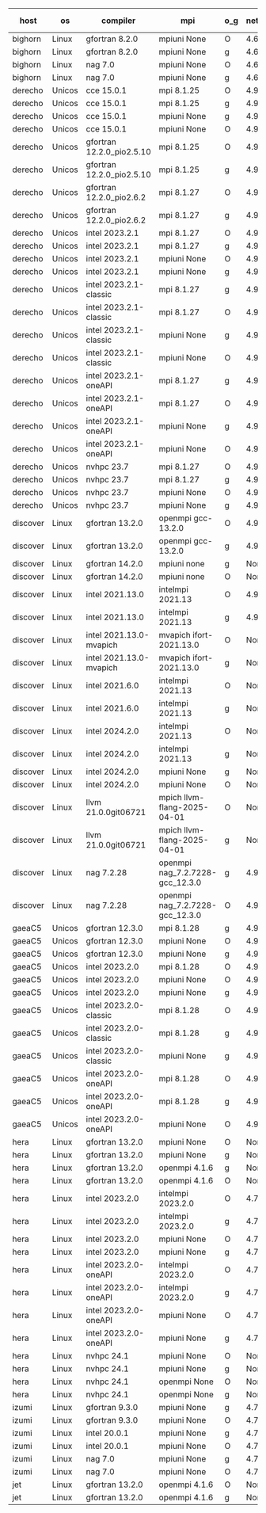 

| host     | os       | compiler                              | mpi                      | o_g        | netcdf        | build       | u_pass          | u_fail          | s_pass            | s_fail            | e_pass             | e_fail             | nuopc_pass       | nuopc_fail       | artifacts link          |
|----------|----------|---------------------------------------|--------------------------|------------|---------------|-------------|-----------------|-----------------|-------------------|-------------------|--------------------|--------------------|------------------|------------------|-------------------------|
| bighorn | Linux | gfortran 8.2.0 | mpiuni None  | O | 4.6.1  | PASS | None | None | None | None | None | None | None | None | <a href="https://github.com/esmf-org/esmf-test-artifacts/tree/66284845cf2dea532b1b58e3d820c426b1e3f9ad/develop/gfortran/8.2.0/O/mpiuni/None" target="_blank">6628484</a> | 
| bighorn | Linux | gfortran 8.2.0 | mpiuni None  | g | 4.6.1  | PASS | 12555 | 0 | 9 | 0 | 42 | 0 | None | None | <a href="https://github.com/esmf-org/esmf-test-artifacts/tree/c97788f6404ef71b8fc9110a8b8c351f05e1efdb/develop/gfortran/8.2.0/g/mpiuni/None" target="_blank">c97788f</a> | 
| bighorn | Linux | nag 7.0 | mpiuni None  | O | 4.6.1  | PASS | 12555 | 0 | 9 | 0 | 42 | 0 | None | None | <a href="https://github.com/esmf-org/esmf-test-artifacts/tree/d0186b4eaaf64c7d4c3e32e7c0eb35b99cd3a75b/develop/nag/7.0/O/mpiuni/None" target="_blank">d0186b4</a> | 
| bighorn | Linux | nag 7.0 | mpiuni None  | g | 4.6.1  | PASS | 12555 | 0 | 9 | 0 | 42 | 0 | None | None | <a href="https://github.com/esmf-org/esmf-test-artifacts/tree/9cc5197b7866a9dd7e71bb5c818db1b96f488898/develop/nag/7.0/g/mpiuni/None" target="_blank">9cc5197</a> | 
| derecho | Unicos | cce 15.0.1 | mpi 8.1.25  | O | 4.9.2  | PASS | 14146 | 78 | 51 | 0 | 80 | 0 | 57 | 0 | <a href="https://github.com/esmf-org/esmf-test-artifacts/tree/43ba06ff91526a11f83c168871178c80616cb2e6/develop/cce/15.0.1/O/mpi/8.1.25" target="_blank">43ba06f</a> | 
| derecho | Unicos | cce 15.0.1 | mpi 8.1.25  | g | 4.9.2  | PASS | 14026 | 198 | 51 | 0 | 80 | 0 | 57 | 0 | <a href="https://github.com/esmf-org/esmf-test-artifacts/tree/ef438aafd6bde32d6eae6757b3e431843566db43/develop/cce/15.0.1/g/mpi/8.1.25" target="_blank">ef438aa</a> | 
| derecho | Unicos | cce 15.0.1 | mpiuni None  | g | 4.9.2  | PASS | 12479 | 76 | 9 | 0 | 42 | 0 | None | None | <a href="https://github.com/esmf-org/esmf-test-artifacts/tree/6dd9dee46cdebded2c18a7636ce34bc35ce92853/develop/cce/15.0.1/g/mpiuni/None" target="_blank">6dd9dee</a> | 
| derecho | Unicos | cce 15.0.1 | mpiuni None  | O | 4.9.2  | PASS | 12320 | 235 | 9 | 0 | 42 | 0 | None | None | <a href="https://github.com/esmf-org/esmf-test-artifacts/tree/b0bf774aab3040710601a0ae163fc930849bbc32/develop/cce/15.0.1/O/mpiuni/None" target="_blank">b0bf774</a> | 
| derecho | Unicos | gfortran 12.2.0_pio2.5.10 | mpi 8.1.25  | O | 4.9.2  | PASS | 14224 | 0 | 51 | 0 | 80 | 0 | 57 | 0 | <a href="https://github.com/esmf-org/esmf-test-artifacts/tree/9c47b1ee06e0a45e9e9256ac3bbc517e325ee729/develop/gfortran/12.2.0_pio2.5.10/O/mpi/8.1.25" target="_blank">9c47b1e</a> | 
| derecho | Unicos | gfortran 12.2.0_pio2.5.10 | mpi 8.1.25  | g | 4.9.2  | PASS | 14224 | 0 | 51 | 0 | 80 | 0 | 57 | 0 | <a href="https://github.com/esmf-org/esmf-test-artifacts/tree/8d6cdba0eefdbf604c777633629a9aabdf512813/develop/gfortran/12.2.0_pio2.5.10/g/mpi/8.1.25" target="_blank">8d6cdba</a> | 
| derecho | Unicos | gfortran 12.2.0_pio2.6.2 | mpi 8.1.27  | O | 4.9.2  | PASS | 14224 | 0 | 51 | 0 | 80 | 0 | 57 | 0 | <a href="https://github.com/esmf-org/esmf-test-artifacts/tree/7b4dcfe3e3a4843a3df64a1cdadc0949793d40a9/develop/gfortran/12.2.0_pio2.6.2/O/mpi/8.1.27" target="_blank">7b4dcfe</a> | 
| derecho | Unicos | gfortran 12.2.0_pio2.6.2 | mpi 8.1.27  | g | 4.9.2  | PASS | 14224 | 0 | 51 | 0 | 80 | 0 | 57 | 0 | <a href="https://github.com/esmf-org/esmf-test-artifacts/tree/db12e3980b77fd8c31a2109e9169782d3d91e0f9/develop/gfortran/12.2.0_pio2.6.2/g/mpi/8.1.27" target="_blank">db12e39</a> | 
| derecho | Unicos | intel 2023.2.1 | mpi 8.1.27  | O | 4.9.2  | PASS | 14224 | 0 | 51 | 0 | 80 | 0 | 58 | 0 | <a href="https://github.com/esmf-org/esmf-test-artifacts/tree/8e5654a3fa17c461ab1c5c1262471d4f30052892/develop/intel/2023.2.1/O/mpi/8.1.27" target="_blank">8e5654a</a> | 
| derecho | Unicos | intel 2023.2.1 | mpi 8.1.27  | g | 4.9.2  | PASS | 14224 | 0 | 51 | 0 | 80 | 0 | 58 | 0 | <a href="https://github.com/esmf-org/esmf-test-artifacts/tree/3b5e4ed2192526d7d87dc51b463010407574a2d5/develop/intel/2023.2.1/g/mpi/8.1.27" target="_blank">3b5e4ed</a> | 
| derecho | Unicos | intel 2023.2.1 | mpiuni None  | O | 4.9.2  | PASS | 12555 | 0 | 9 | 0 | 42 | 0 | None | None | <a href="https://github.com/esmf-org/esmf-test-artifacts/tree/05f217bcd4508c9eb929b33f91cc4d29be07e3ec/develop/intel/2023.2.1/O/mpiuni/None" target="_blank">05f217b</a> | 
| derecho | Unicos | intel 2023.2.1 | mpiuni None  | g | 4.9.2  | PASS | 12555 | 0 | 9 | 0 | 42 | 0 | None | None | <a href="https://github.com/esmf-org/esmf-test-artifacts/tree/8e69912fdf477080d41551a3b50fc0360de2c312/develop/intel/2023.2.1/g/mpiuni/None" target="_blank">8e69912</a> | 
| derecho | Unicos | intel 2023.2.1-classic | mpi 8.1.27  | g | 4.9.2  | PASS | 14224 | 0 | 51 | 0 | 80 | 0 | 57 | 0 | <a href="https://github.com/esmf-org/esmf-test-artifacts/tree/de5c57f87b34c2758a128731ce464e606df4512e/develop/intel/2023.2.1-classic/g/mpi/8.1.27" target="_blank">de5c57f</a> | 
| derecho | Unicos | intel 2023.2.1-classic | mpi 8.1.27  | O | 4.9.2  | PASS | 14224 | 0 | 51 | 0 | 80 | 0 | 57 | 0 | <a href="https://github.com/esmf-org/esmf-test-artifacts/tree/823e4dfe1e439b0bda31e6910a4c1ecb42d15070/develop/intel/2023.2.1-classic/O/mpi/8.1.27" target="_blank">823e4df</a> | 
| derecho | Unicos | intel 2023.2.1-classic | mpiuni None  | g | 4.9.2  | PASS | 12555 | 0 | 9 | 0 | 42 | 0 | None | None | <a href="https://github.com/esmf-org/esmf-test-artifacts/tree/1a3850468f3cddbdf31ce740637e6b8a3c9436bd/develop/intel/2023.2.1-classic/g/mpiuni/None" target="_blank">1a38504</a> | 
| derecho | Unicos | intel 2023.2.1-classic | mpiuni None  | O | 4.9.2  | PASS | 12555 | 0 | 9 | 0 | 42 | 0 | None | None | <a href="https://github.com/esmf-org/esmf-test-artifacts/tree/0fe50b78b4b829e98b9035e89b803e33355f7eb9/develop/intel/2023.2.1-classic/O/mpiuni/None" target="_blank">0fe50b7</a> | 
| derecho | Unicos | intel 2023.2.1-oneAPI | mpi 8.1.27  | g | 4.9.2  | PASS | 14224 | 0 | 51 | 0 | 80 | 0 | 57 | 0 | <a href="https://github.com/esmf-org/esmf-test-artifacts/tree/9c7f631fc01a86a16c29a557940f030f41d3803f/develop/intel/2023.2.1-oneAPI/g/mpi/8.1.27" target="_blank">9c7f631</a> | 
| derecho | Unicos | intel 2023.2.1-oneAPI | mpi 8.1.27  | O | 4.9.2  | PASS | 14224 | 0 | 50 | 1 | 80 | 0 | 57 | 0 | <a href="https://github.com/esmf-org/esmf-test-artifacts/tree/3c6750d26777b2db8e76dc29d2bf0e62fd5c772b/develop/intel/2023.2.1-oneAPI/O/mpi/8.1.27" target="_blank">3c6750d</a> | 
| derecho | Unicos | intel 2023.2.1-oneAPI | mpiuni None  | g | 4.9.2  | PASS | 12555 | 0 | 9 | 0 | 42 | 0 | None | None | <a href="https://github.com/esmf-org/esmf-test-artifacts/tree/598a07cc250bb1882099e0f54c6f9775db811dc5/develop/intel/2023.2.1-oneAPI/g/mpiuni/None" target="_blank">598a07c</a> | 
| derecho | Unicos | intel 2023.2.1-oneAPI | mpiuni None  | O | 4.9.2  | PASS | 12555 | 0 | 9 | 0 | 42 | 0 | None | None | <a href="https://github.com/esmf-org/esmf-test-artifacts/tree/38db2a2f4cf5444f4ca3b5502c6f85cbd17b4797/develop/intel/2023.2.1-oneAPI/O/mpiuni/None" target="_blank">38db2a2</a> | 
| derecho | Unicos | nvhpc 23.7 | mpi 8.1.27  | O | 4.9.2  | PASS | 14224 | 0 | 51 | 0 | 80 | 0 | 57 | 0 | <a href="https://github.com/esmf-org/esmf-test-artifacts/tree/c7e3eaa04e276aca9045b1c09fb6453d465656a7/develop/nvhpc/23.7/O/mpi/8.1.27" target="_blank">c7e3eaa</a> | 
| derecho | Unicos | nvhpc 23.7 | mpi 8.1.27  | g | 4.9.2  | PASS | 14224 | 0 | 51 | 0 | 80 | 0 | 57 | 0 | <a href="https://github.com/esmf-org/esmf-test-artifacts/tree/7110bf4b9a31b09bbcaee30d4af8ab7840667a35/develop/nvhpc/23.7/g/mpi/8.1.27" target="_blank">7110bf4</a> | 
| derecho | Unicos | nvhpc 23.7 | mpiuni None  | O | 4.9.2  | PASS | 12555 | 0 | 9 | 0 | 42 | 0 | None | None | <a href="https://github.com/esmf-org/esmf-test-artifacts/tree/734bc2d87daef3accce971bbfad5f872aaf1589a/develop/nvhpc/23.7/O/mpiuni/None" target="_blank">734bc2d</a> | 
| derecho | Unicos | nvhpc 23.7 | mpiuni None  | g | 4.9.2  | PASS | 12555 | 0 | 9 | 0 | 42 | 0 | None | None | <a href="https://github.com/esmf-org/esmf-test-artifacts/tree/666c3f759437ab538de60d0c98645c27af116690/develop/nvhpc/23.7/g/mpiuni/None" target="_blank">666c3f7</a> | 
| discover | Linux | gfortran 13.2.0 | openmpi gcc-13.2.0  | O | 4.9.2  | PASS | 14224 | 0 | 51 | 0 | 80 | 0 | 57 | 0 | <a href="https://github.com/esmf-org/esmf-test-artifacts/tree/612c3213a1c50dadbc84c7ba3234cff82b4003db/develop/gfortran/13.2.0/O/openmpi/gcc-13.2.0" target="_blank">612c321</a> | 
| discover | Linux | gfortran 13.2.0 | openmpi gcc-13.2.0  | g | 4.9.2  | PASS | 14224 | 0 | 51 | 0 | 80 | 0 | 57 | 0 | <a href="https://github.com/esmf-org/esmf-test-artifacts/tree/789770593dbf52b8ece5292b47763ac0a57557dc/develop/gfortran/13.2.0/g/openmpi/gcc-13.2.0" target="_blank">7897705</a> | 
| discover | Linux | gfortran 14.2.0 | mpiuni none  | g | None  | PASS | 12555 | 0 | 9 | 0 | 42 | 0 | None | None | <a href="https://github.com/esmf-org/esmf-test-artifacts/tree/d141300611be446c2fa7e4525232f5dd53d615e8/develop/gfortran/14.2.0/g/mpiuni/none" target="_blank">d141300</a> | 
| discover | Linux | gfortran 14.2.0 | mpiuni none  | O | None  | PASS | 12555 | 0 | 9 | 0 | 42 | 0 | None | None | <a href="https://github.com/esmf-org/esmf-test-artifacts/tree/df9d786bfb0f85388cd7df90a7d2262271eb1e10/develop/gfortran/14.2.0/O/mpiuni/none" target="_blank">df9d786</a> | 
| discover | Linux | intel 2021.13.0 | intelmpi 2021.13  | O | 4.9.2  | PASS | 14224 | 0 | 51 | 0 | 80 | 0 | 57 | 0 | <a href="https://github.com/esmf-org/esmf-test-artifacts/tree/0f6ab5cf3d02904c817e79a5180e665a6142d649/develop/intel/2021.13.0/O/intelmpi/2021.13" target="_blank">0f6ab5c</a> | 
| discover | Linux | intel 2021.13.0 | intelmpi 2021.13  | g | 4.9.2  | PASS | 14224 | 0 | 51 | 0 | 80 | 0 | 57 | 0 | <a href="https://github.com/esmf-org/esmf-test-artifacts/tree/ac02d4e9b85ab92fe543eb5167bca8819629a287/develop/intel/2021.13.0/g/intelmpi/2021.13" target="_blank">ac02d4e</a> | 
| discover | Linux | intel 2021.13.0-mvapich | mvapich ifort-2021.13.0  | O | None  | PASS | 14224 | 0 | 51 | 0 | 80 | 0 | 57 | 0 | <a href="https://github.com/esmf-org/esmf-test-artifacts/tree/22009ede199fbd1340062cf338bc342f16b1cedc/develop/intel/2021.13.0-mvapich/O/mvapich/ifort-2021.13.0" target="_blank">22009ed</a> | 
| discover | Linux | intel 2021.13.0-mvapich | mvapich ifort-2021.13.0  | g | None  | PASS | 14224 | 0 | 51 | 0 | 80 | 0 | 57 | 0 | <a href="https://github.com/esmf-org/esmf-test-artifacts/tree/89a0649ea7c80e90890163d2454fc98deb027199/develop/intel/2021.13.0-mvapich/g/mvapich/ifort-2021.13.0" target="_blank">89a0649</a> | 
| discover | Linux | intel 2021.6.0 | intelmpi 2021.13  | O | None  | PASS | 14224 | 0 | 51 | 0 | 80 | 0 | 57 | 0 | <a href="https://github.com/esmf-org/esmf-test-artifacts/tree/5ceb2fdfbe1752004fcaffcb68e62cdca00d614b/develop/intel/2021.6.0/O/intelmpi/2021.13" target="_blank">5ceb2fd</a> | 
| discover | Linux | intel 2021.6.0 | intelmpi 2021.13  | g | None  | PASS | 14224 | 0 | 51 | 0 | 80 | 0 | 57 | 0 | <a href="https://github.com/esmf-org/esmf-test-artifacts/tree/db351f533c5605e9753beada23a77f85fccee522/develop/intel/2021.6.0/g/intelmpi/2021.13" target="_blank">db351f5</a> | 
| discover | Linux | intel 2024.2.0 | intelmpi 2021.13  | O | None  | PASS | 14224 | 0 | 51 | 0 | 80 | 0 | 57 | 0 | <a href="https://github.com/esmf-org/esmf-test-artifacts/tree/21bc8a552fb292906df853cc670866abf057f61c/develop/intel/2024.2.0/O/intelmpi/2021.13" target="_blank">21bc8a5</a> | 
| discover | Linux | intel 2024.2.0 | intelmpi 2021.13  | g | None  | PASS | 14223 | 1 | 51 | 0 | 80 | 0 | 57 | 0 | <a href="https://github.com/esmf-org/esmf-test-artifacts/tree/ad5e6103b115f86a71041952c45f64a9057a8f99/develop/intel/2024.2.0/g/intelmpi/2021.13" target="_blank">ad5e610</a> | 
| discover | Linux | intel 2024.2.0 | mpiuni None  | g | None  | PASS | 12554 | 1 | 9 | 0 | 42 | 0 | None | None | <a href="https://github.com/esmf-org/esmf-test-artifacts/tree/b55115d286877d590f7d2173e5bf575cfac050ea/develop/intel/2024.2.0/g/mpiuni/None" target="_blank">b55115d</a> | 
| discover | Linux | intel 2024.2.0 | mpiuni None  | O | None  | PASS | 12555 | 0 | 9 | 0 | 42 | 0 | None | None | <a href="https://github.com/esmf-org/esmf-test-artifacts/tree/bf3075737fe28a6c87e99bd56049e2a0572cc4c5/develop/intel/2024.2.0/O/mpiuni/None" target="_blank">bf30757</a> | 
| discover | Linux | llvm 21.0.0git06721 | mpich llvm-flang-2025-04-01  | O | None  | PASS | 14207 | 17 | 18 | 33 | 75 | 5 | 0 | 57 | <a href="https://github.com/esmf-org/esmf-test-artifacts/tree/9764a2569c8204526584dedf897abfb2c5b9ba5f/develop/llvm/21.0.0git06721/O/mpich/llvm-flang-2025-04-01" target="_blank">9764a25</a> | 
| discover | Linux | llvm 21.0.0git06721 | mpich llvm-flang-2025-04-01  | g | None  | PASS | 14206 | 18 | 18 | 33 | 75 | 5 | 0 | 57 | <a href="https://github.com/esmf-org/esmf-test-artifacts/tree/b870aae934f91b4a2898c49c3811e26e688b602f/develop/llvm/21.0.0git06721/g/mpich/llvm-flang-2025-04-01" target="_blank">b870aae</a> | 
| discover | Linux | nag 7.2.28 | openmpi nag_7.2.7228-gcc_12.3.0  | g | 4.9.2  | PASS | 14224 | 0 | 51 | 0 | 80 | 0 | 56 | 1 | <a href="https://github.com/esmf-org/esmf-test-artifacts/tree/7056d0c0a756b88c03d6910c7becf3fdf89c596f/develop/nag/7.2.28/g/openmpi/nag_7.2.7228-gcc_12.3.0" target="_blank">7056d0c</a> | 
| discover | Linux | nag 7.2.28 | openmpi nag_7.2.7228-gcc_12.3.0  | O | 4.9.2  | PASS | 14224 | 0 | 51 | 0 | 80 | 0 | 56 | 1 | <a href="https://github.com/esmf-org/esmf-test-artifacts/tree/159fa01b8e9f6dafb0d687db619dbbbc0348a88b/develop/nag/7.2.28/O/openmpi/nag_7.2.7228-gcc_12.3.0" target="_blank">159fa01</a> | 
| gaeaC5 | Unicos | gfortran 12.3.0 | mpi 8.1.28  | g | 4.9.0  | PASS | None | None | None | None | None | None | None | None | <a href="https://github.com/esmf-org/esmf-test-artifacts/tree/c3ef41761f34ef8f83e415eaffb8e1dd3ef8c416/develop/gfortran/12.3.0/g/mpi/8.1.28" target="_blank">c3ef417</a> | 
| gaeaC5 | Unicos | gfortran 12.3.0 | mpiuni None  | O | 4.9.0  | PASS | 12555 | 0 | 9 | 0 | 42 | 0 | None | None | <a href="https://github.com/esmf-org/esmf-test-artifacts/tree/60859458fa4ec80a4614566872842ff4b0f10954/develop/gfortran/12.3.0/O/mpiuni/None" target="_blank">6085945</a> | 
| gaeaC5 | Unicos | gfortran 12.3.0 | mpiuni None  | g | 4.9.0  | PASS | None | None | None | None | None | None | None | None | <a href="https://github.com/esmf-org/esmf-test-artifacts/tree/ac45f3d264e564d2ef2c519d1e0c9456636d78a4/develop/gfortran/12.3.0/g/mpiuni/None" target="_blank">ac45f3d</a> | 
| gaeaC5 | Unicos | intel 2023.2.0 | mpi 8.1.28  | O | 4.9.0  | PASS | None | None | None | None | None | None | None | None | <a href="https://github.com/esmf-org/esmf-test-artifacts/tree/08696872843e0b89e16a6715c93dbf8432478118/develop/intel/2023.2.0/O/mpi/8.1.28" target="_blank">0869687</a> | 
| gaeaC5 | Unicos | intel 2023.2.0 | mpiuni None  | O | 4.9.0  | PASS | 12555 | 0 | 9 | 0 | 42 | 0 | None | None | <a href="https://github.com/esmf-org/esmf-test-artifacts/tree/b3b1b2cb88477e52ce4be634083dcfc05819904c/develop/intel/2023.2.0/O/mpiuni/None" target="_blank">b3b1b2c</a> | 
| gaeaC5 | Unicos | intel 2023.2.0 | mpiuni None  | g | 4.9.0  | PASS | None | None | None | None | None | None | None | None | <a href="https://github.com/esmf-org/esmf-test-artifacts/tree/f632534e82ac96ea452b65a749df27058a044915/develop/intel/2023.2.0/g/mpiuni/None" target="_blank">f632534</a> | 
| gaeaC5 | Unicos | intel 2023.2.0-classic | mpi 8.1.28  | O | 4.9.0  | PASS | 14224 | 0 | 51 | 0 | 80 | 0 | 57 | 0 | <a href="https://github.com/esmf-org/esmf-test-artifacts/tree/752d3e46d598ec0bbf9664670267b7c660a81f0a/develop/intel/2023.2.0-classic/O/mpi/8.1.28" target="_blank">752d3e4</a> | 
| gaeaC5 | Unicos | intel 2023.2.0-classic | mpi 8.1.28  | g | 4.9.0  | PASS | None | None | None | None | None | None | None | None | <a href="https://github.com/esmf-org/esmf-test-artifacts/tree/26d8d699c1fd39f03e73506c9ffd226ce48716ad/develop/intel/2023.2.0-classic/g/mpi/8.1.28" target="_blank">26d8d69</a> | 
| gaeaC5 | Unicos | intel 2023.2.0-classic | mpiuni None  | g | 4.9.0  | PASS | 12555 | 0 | 9 | 0 | 42 | 0 | None | None | <a href="https://github.com/esmf-org/esmf-test-artifacts/tree/53df3e97f006d5237eeedcffaa7c70cc37d9e230/develop/intel/2023.2.0-classic/g/mpiuni/None" target="_blank">53df3e9</a> | 
| gaeaC5 | Unicos | intel 2023.2.0-oneAPI | mpi 8.1.28  | O | 4.9.0  | PASS | 14224 | 0 | 50 | 1 | 80 | 0 | 57 | 0 | <a href="https://github.com/esmf-org/esmf-test-artifacts/tree/4716f0aff608307083ad010f24b511b120d042e1/develop/intel/2023.2.0-oneAPI/O/mpi/8.1.28" target="_blank">4716f0a</a> | 
| gaeaC5 | Unicos | intel 2023.2.0-oneAPI | mpi 8.1.28  | g | 4.9.0  | PASS | None | None | None | None | None | None | None | None | <a href="https://github.com/esmf-org/esmf-test-artifacts/tree/a635291e73e019d33c9ae955c7b2708999323a14/develop/intel/2023.2.0-oneAPI/g/mpi/8.1.28" target="_blank">a635291</a> | 
| gaeaC5 | Unicos | intel 2023.2.0-oneAPI | mpiuni None  | O | 4.9.0  | PASS | 12555 | 0 | 9 | 0 | 42 | 0 | None | None | <a href="https://github.com/esmf-org/esmf-test-artifacts/tree/1a819b87436fdccf17f73974256a575eff03ab91/develop/intel/2023.2.0-oneAPI/O/mpiuni/None" target="_blank">1a819b8</a> | 
| hera | Linux | gfortran 13.2.0 | mpiuni None  | O | None  | PASS | 12555 | 0 | 9 | 0 | 42 | 0 | None | None | <a href="https://github.com/esmf-org/esmf-test-artifacts/tree/0c5dd4a13349ae50b505fa8c5024f00f00b727ba/develop/gfortran/13.2.0/O/mpiuni/None" target="_blank">0c5dd4a</a> | 
| hera | Linux | gfortran 13.2.0 | mpiuni None  | g | None  | PASS | 12555 | 0 | 9 | 0 | 42 | 0 | None | None | <a href="https://github.com/esmf-org/esmf-test-artifacts/tree/61e33aa4ce24f6ecca054b255af1ab0320b57b68/develop/gfortran/13.2.0/g/mpiuni/None" target="_blank">61e33aa</a> | 
| hera | Linux | gfortran 13.2.0 | openmpi 4.1.6  | g | None  | PASS | 14224 | 0 | 51 | 0 | 80 | 0 | 57 | 0 | <a href="https://github.com/esmf-org/esmf-test-artifacts/tree/e9a0eb19abcf7dc2d34eb953f18b8b47c41d56d6/develop/gfortran/13.2.0/g/openmpi/4.1.6" target="_blank">e9a0eb1</a> | 
| hera | Linux | gfortran 13.2.0 | openmpi 4.1.6  | O | None  | PASS | 14224 | 0 | 51 | 0 | 80 | 0 | 57 | 0 | <a href="https://github.com/esmf-org/esmf-test-artifacts/tree/24e773ee118b5b48862404311ec50f133905a1b7/develop/gfortran/13.2.0/O/openmpi/4.1.6" target="_blank">24e773e</a> | 
| hera | Linux | intel 2023.2.0 | intelmpi 2023.2.0  | O | 4.7.0  | PASS | 14224 | 0 | 51 | 0 | 80 | 0 | 57 | 0 | <a href="https://github.com/esmf-org/esmf-test-artifacts/tree/540943e11ceef27ae17d3154bfe33c1edcbf760e/develop/intel/2023.2.0/O/intelmpi/2023.2.0" target="_blank">540943e</a> | 
| hera | Linux | intel 2023.2.0 | intelmpi 2023.2.0  | g | 4.7.0  | PASS | 14224 | 0 | 51 | 0 | 80 | 0 | 57 | 0 | <a href="https://github.com/esmf-org/esmf-test-artifacts/tree/ab644240617b214fa19828c8ff167cb21430b862/develop/intel/2023.2.0/g/intelmpi/2023.2.0" target="_blank">ab64424</a> | 
| hera | Linux | intel 2023.2.0 | mpiuni None  | O | 4.7.0  | PASS | 12555 | 0 | 9 | 0 | 42 | 0 | None | None | <a href="https://github.com/esmf-org/esmf-test-artifacts/tree/d92c6aaede5b48206320a9b73684622880df36de/develop/intel/2023.2.0/O/mpiuni/None" target="_blank">d92c6aa</a> | 
| hera | Linux | intel 2023.2.0 | mpiuni None  | g | 4.7.0  | PASS | None | None | None | None | None | None | None | None | <a href="https://github.com/esmf-org/esmf-test-artifacts/tree/174ad88f7ae1a8f4d06efaf1c99f01178c59305b/develop/intel/2023.2.0/g/mpiuni/None" target="_blank">174ad88</a> | 
| hera | Linux | intel 2023.2.0-oneAPI | intelmpi 2023.2.0  | O | 4.7.0  | PASS | 14224 | 0 | 50 | 1 | 80 | 0 | 57 | 0 | <a href="https://github.com/esmf-org/esmf-test-artifacts/tree/1a7209f259f41493374e5f7487aaf8b8259578c5/develop/intel/2023.2.0-oneAPI/O/intelmpi/2023.2.0" target="_blank">1a7209f</a> | 
| hera | Linux | intel 2023.2.0-oneAPI | intelmpi 2023.2.0  | g | 4.7.0  | PASS | None | None | None | None | None | None | None | None | <a href="https://github.com/esmf-org/esmf-test-artifacts/tree/699643043a07612be3336591d37f8a9426296f94/develop/intel/2023.2.0-oneAPI/g/intelmpi/2023.2.0" target="_blank">6996430</a> | 
| hera | Linux | intel 2023.2.0-oneAPI | mpiuni None  | O | 4.7.0  | PASS | 12555 | 0 | 9 | 0 | 42 | 0 | None | None | <a href="https://github.com/esmf-org/esmf-test-artifacts/tree/e987f2f2c8639ce422a102c843580bb555d8e96f/develop/intel/2023.2.0-oneAPI/O/mpiuni/None" target="_blank">e987f2f</a> | 
| hera | Linux | intel 2023.2.0-oneAPI | mpiuni None  | g | 4.7.0  | PASS | 12555 | 0 | 9 | 0 | 42 | 0 | None | None | <a href="https://github.com/esmf-org/esmf-test-artifacts/tree/421ca53f18af26e1085bce2389549dcbebb35e5b/develop/intel/2023.2.0-oneAPI/g/mpiuni/None" target="_blank">421ca53</a> | 
| hera | Linux | nvhpc 24.1 | mpiuni None  | O | None  | PASS | 12555 | 0 | 9 | 0 | 42 | 0 | None | None | <a href="https://github.com/esmf-org/esmf-test-artifacts/tree/1841e7e581adfca2098848ea88ae02a00a8e10b8/develop/nvhpc/24.1/O/mpiuni/None" target="_blank">1841e7e</a> | 
| hera | Linux | nvhpc 24.1 | mpiuni None  | g | None  | PASS | 12555 | 0 | 9 | 0 | 42 | 0 | None | None | <a href="https://github.com/esmf-org/esmf-test-artifacts/tree/1d68cf16184c539cba5d1e07dee1dbb428d73bc5/develop/nvhpc/24.1/g/mpiuni/None" target="_blank">1d68cf1</a> | 
| hera | Linux | nvhpc 24.1 | openmpi None  | O | None  | PASS | 14224 | 0 | 51 | 0 | 80 | 0 | 57 | 0 | <a href="https://github.com/esmf-org/esmf-test-artifacts/tree/6b0a887a7ca1c7ca1467586d55aab33fbeef6ee7/develop/nvhpc/24.1/O/openmpi/None" target="_blank">6b0a887</a> | 
| hera | Linux | nvhpc 24.1 | openmpi None  | g | None  | PASS | 14224 | 0 | 51 | 0 | 80 | 0 | 56 | 1 | <a href="https://github.com/esmf-org/esmf-test-artifacts/tree/bd2a08046b94145d0cc96993a52aaed2d33e3f11/develop/nvhpc/24.1/g/openmpi/None" target="_blank">bd2a080</a> | 
| izumi | Linux | gfortran 9.3.0 | mpiuni None  | g | 4.7.4  | PASS | 12555 | 0 | 9 | 0 | 42 | 0 | None | None | <a href="https://github.com/esmf-org/esmf-test-artifacts/tree/f25cdc966139488cfde676f7e6b6903709ac75bd/develop/gfortran/9.3.0/g/mpiuni/None" target="_blank">f25cdc9</a> | 
| izumi | Linux | gfortran 9.3.0 | mpiuni None  | O | 4.7.4  | PASS | 12555 | 0 | 9 | 0 | 42 | 0 | None | None | <a href="https://github.com/esmf-org/esmf-test-artifacts/tree/c99574d983defaa4038516faeb8598a41f570cc0/develop/gfortran/9.3.0/O/mpiuni/None" target="_blank">c99574d</a> | 
| izumi | Linux | intel 20.0.1 | mpiuni None  | g | 4.7.4  | PASS | 12555 | 0 | 9 | 0 | 42 | 0 | None | None | <a href="https://github.com/esmf-org/esmf-test-artifacts/tree/7751a68897f1bcfe1afd5b6cbe9dd5593a684c19/develop/intel/20.0.1/g/mpiuni/None" target="_blank">7751a68</a> | 
| izumi | Linux | intel 20.0.1 | mpiuni None  | O | 4.7.4  | PASS | 12555 | 0 | 9 | 0 | 42 | 0 | None | None | <a href="https://github.com/esmf-org/esmf-test-artifacts/tree/0d3c515789726f1def41baeac1d8d822080c8e97/develop/intel/20.0.1/O/mpiuni/None" target="_blank">0d3c515</a> | 
| izumi | Linux | nag 7.0 | mpiuni None  | g | 4.7.4  | PASS | 12555 | 0 | 9 | 0 | 42 | 0 | None | None | <a href="https://github.com/esmf-org/esmf-test-artifacts/tree/4afe3e720c23c1ade970c5b4a4e1596ad9f890ba/develop/nag/7.0/g/mpiuni/None" target="_blank">4afe3e7</a> | 
| izumi | Linux | nag 7.0 | mpiuni None  | O | 4.7.4  | PASS | 12555 | 0 | 9 | 0 | 42 | 0 | None | None | <a href="https://github.com/esmf-org/esmf-test-artifacts/tree/f861c6a62353c8defd4e98943b92ffa214bfd52e/develop/nag/7.0/O/mpiuni/None" target="_blank">f861c6a</a> | 
| jet | Linux | gfortran 13.2.0 | openmpi 4.1.6  | O | None  | PASS | 14224 | 0 | 51 | 0 | 80 | 0 | 57 | 0 | <a href="https://github.com/esmf-org/esmf-test-artifacts/tree/bb956bb7015d9c76ad0e300277ec7323460d4c52/develop/gfortran/13.2.0/O/openmpi/4.1.6" target="_blank">bb956bb</a> | 
| jet | Linux | gfortran 13.2.0 | openmpi 4.1.6  | g | None  | PASS | 14224 | 0 | 51 | 0 | 80 | 0 | 57 | 0 | <a href="https://github.com/esmf-org/esmf-test-artifacts/tree/1f0c7ed2ede51aa634a39ac46a23fef41d027ebb/develop/gfortran/13.2.0/g/openmpi/4.1.6" target="_blank">1f0c7ed</a> | 
